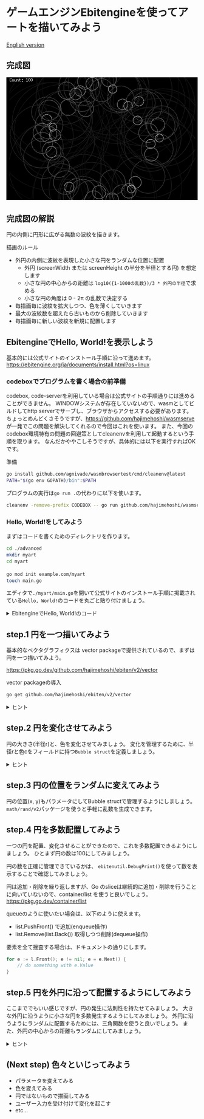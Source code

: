 # ゲームエンジンEbitengineを使ってアートを描いてみよう

[English version](INSTRUCTION_en.md)

## 完成図

![bubbles](images/goal.png)

## 完成図の解説

円の内側に円形に広がる無数の波紋を描きます。

描画のルール

- 外円の内側に波紋を表現した小さな円をランダムな位置に配置
  - 外円 (screenWidth または screenHeight の半分を半径とする円) を想定します
  - 小さな円の中心からの距離は `log10({1-1000の乱数})/3 * 外円の半径`で求める
  - 小さな円の角度は 0 - 2π の乱数で決定する
- 毎描画毎に波紋を拡大しつつ、色を薄くしていきます
- 最大の波紋数を超えたら古いものから削除していきます
- 毎描画毎に新しい波紋を新規に配置します

## EbitengineでHello, World!を表示しよう

基本的には公式サイトのインストール手順に沿って進めます。
https://ebitengine.org/ja/documents/install.html?os=linux

### codeboxでプログラムを書く場合の前準備

codebox, code-serverを利用している場合は公式サイトの手順通りには進めることができません。
WINDOWシステムが存在していないので、wasmとしてビルドしてhttp serverでサーブし、ブラウザからアクセスする必要があります。
ちょっとめんどくさそうですが、https://github.com/hajimehoshi/wasmserve が一発でこの問題を解決してくれるので今回はこれを使います。
また、今回のcodebox環境特有の問題の回避策としてcleanenvを利用して起動するという手順を取ります。
なんだかややこしそうですが、具体的には以下を実行すればOKです。

準備

```sh
go install github.com/agnivade/wasmbrowsertest/cmd/cleanenv@latest
PATH="$(go env GOPATH)/bin":$PATH
```

プログラムの実行は`go run .`の代わりに以下を使います。

```sh
cleanenv -remove-prefix CODEBOX -- go run github.com/hajimehoshi/wasmserve@latest -http ":8000" .
```

### Hello, World!をしてみよう

まずはコードを書くためのディレクトリを作ります。

```sh
cd ./advanced
mkdir myart
cd myart

go mod init example.com/myart
touch main.go
```

エディタで`./myart/main.go`を開いて公式サイトのインストール手順に掲載されている`Hello, World!`のコードを丸ごと貼り付けましょう。

<details>
  <summary>EbitengineでHello, World!のコード</summary>

```go
package main

import (
	"log"

	"github.com/hajimehoshi/ebiten/v2"
	"github.com/hajimehoshi/ebiten/v2/ebitenutil"
)

type Game struct{}

func (g *Game) Update() error {
	return nil
}

func (g *Game) Draw(screen *ebiten.Image) {
	ebitenutil.DebugPrint(screen, "Hello, World!")
}

func (g *Game) Layout(outsideWidth, outsideHeight int) (screenWidth, screenHeight int) {
	return 320, 240
}

func main() {
	ebiten.SetWindowSize(640, 480)
	ebiten.SetWindowTitle("Hello, World!")
	if err := ebiten.RunGame(&Game{}); err != nil {
		log.Fatal(err)
	}
}
```

</details>

## step.1 円を一つ描いてみよう

基本的なベクタグラフィクスは vector packageで提供されているので、まずは円を一つ描いてみよう。

https://pkg.go.dev/github.com/hajimehoshi/ebiten/v2/vector

vector packageの導入

```sh
go get github.com/hajimehoshi/ebiten/v2/vector
```

<details>
  <summary>ヒント</summary>

`Draw`関数 で `vector.StrokeCircle` を使うと円を描くことができる。
</details>

## step.2 円を変化させてみよう

円の大きさ(半径r)と、色を変化させてみましょう。
変化を管理するために、半径rと色cをフィールドに持つ`Bubble struct`を定義しましょう。

<details>
  <summary>ヒント</summary>

```go
var (
	Magnification    float32 = 1.03 // 拡大率
	ColorAttenuation float32 = 0.98 // 色の減衰率
)

type Bubble struct {
	R float32
	C uint8 // Gray scale color
}
```

変化させるためには、Update関数で値を変更します。

また、変化スピードはebitengineのTPS(tick per second)に依存してしまうので、必要に応じて ebiten.SetTPS(n) で調整しましょう。

</details>

## step.3 円の位置をランダムに変えてみよう

円の位置(x, y)もパラメータにしてBubble structで管理するようにしましょう。
`math/rand/v2`パッケージを使うと手軽に乱数を生成できます。

## step.4 円を多数配置してみよう

一つの円を配置、変化させることができたので、これを多数配置できるようにしましょう。
ひとまず円の数は100にしてみましょう。

円の数を正確に管理できているかは、 `ebitenutil.DebugPrint()`を使って数を表示することで確認してみましょう。

円は追加・削除を繰り返しますが、Go のsliceは継続的に追加・削除を行うことに向いていないので、container/list を使うと良いでしょう。
https://pkg.go.dev/container/list

queueのように使いたい場合は、以下のように使えます。

- list.PushFront() で追加(enqueue操作)
- list.Remove(list.Back()) 取得しつつ削除(dequeue操作)

要素を全て捜査する場合は、ドキュメントの通りにします。

```go
for e := l.Front(); e != nil; e = e.Next() {
	// do something with e.Value
}
```

## step.5 円を外円に沿って配置するようにしてみよう

ここまででもいい感じですが、円の発生に法則性を持たせてみましょう。
大きな外円に沿うように小さな円を多数発生するようにしてみましょう。
外円に沿うようにランダムに配置するためには、三角関数を使うと良いでしょう。
また、外円の中心からの距離もランダムにしてみましょう。

<details>
  <summary>ヒント</summary>

1-1000の乱数を生成するには、

```go
a := rand.IntN(1000) + 1
```

小さな円の中心からの距離を `log10({1-1000の乱数})/3 * 外円の半径`で求めるには、

```go
R := screenHeight / 2
d := float32(math.Log10(a)/3) * float32(R)
```

三角関数を使って円に沿って配置する場合は、角度theta(0-2π)を乱数で決めると良いので、

```go
theta := rand.Float32() * math.Pi * 2
```

イメージとしては、(0, d)に点を配置して、角度thetaだけ回転移動させるイメージです。
回転操作は原点を(0,0)とした場合に以下の計算で行えます。

```
x2 = x * cos(θ) - y * sin(θ)
y2 = x * sin(θ) + y * cos(θ)
```

</details>

## (Next step) 色々といじってみよう

- パラメータを変えてみる
- 色を変えてみる
- 円ではないもので描画してみる
- ユーザー入力を受け付けて変化を起こす
- etc...
